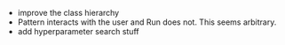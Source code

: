 * improve the class hierarchy
* Pattern interacts with the user and Run does not. This seems arbitrary.
* add hyperparameter search stuff
